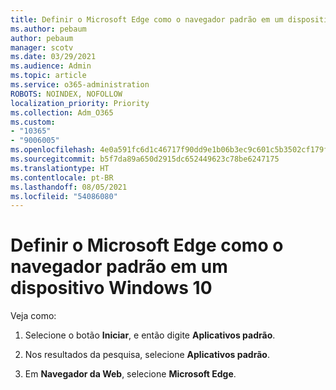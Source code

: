 ```yaml
---
title: Definir o Microsoft Edge como o navegador padrão em um dispositivo Windows 10
ms.author: pebaum
author: pebaum
manager: scotv
ms.date: 03/29/2021
ms.audience: Admin
ms.topic: article
ms.service: o365-administration
ROBOTS: NOINDEX, NOFOLLOW
localization_priority: Priority
ms.collection: Adm_O365
ms.custom:
- "10365"
- "9006005"
ms.openlocfilehash: 4e0a591fc6d1c46717f90dd9e1b06b3ec9c601c5b3502cf179fe576da0f5e772
ms.sourcegitcommit: b5f7da89a650d2915dc652449623c78be6247175
ms.translationtype: HT
ms.contentlocale: pt-BR
ms.lasthandoff: 08/05/2021
ms.locfileid: "54086080"
---
```

# <a name="set-microsoft-edge-as-the-default-browser-on-a-windows-10-device"></a>Definir o Microsoft Edge como o navegador padrão em um dispositivo Windows 10

Veja como:

1. Selecione o botão **Iniciar**, e então digite **Aplicativos padrão**.

1. Nos resultados da pesquisa, selecione **Aplicativos padrão**.

1. Em **Navegador da Web**, selecione **Microsoft Edge**.
